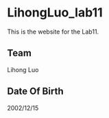 # LihongLuo_lab11
This is the website for the Lab11.

## Team

Lihong Luo

## Date Of Birth

2002/12/15